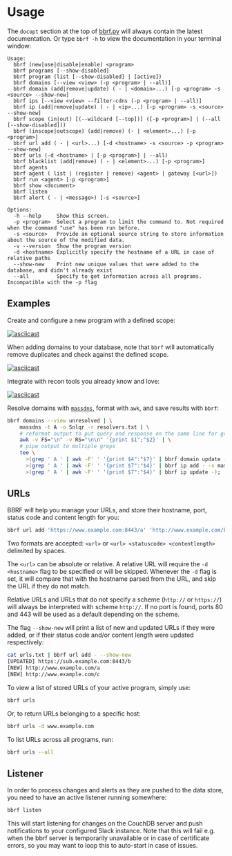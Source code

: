 # Usage

The `docopt` section at the top of [bbrf.py](bbrf.py) will always contain the latest documentation. Or type `bbrf -h` to view the documentation in your terminal window:

```
Usage:
  bbrf (new|use|disable|enable) <program>
  bbrf programs [--show-disabled]
  bbrf program (list [--show-disabled] | [active])
  bbrf domains [--view <view> (-p <program> | --all)]
  bbrf domain (add|remove|update) ( - | <domain>...) [-p <program> -s <source> --show-new]
  bbrf ips [--view <view> --filter-cdns (-p <program> | --all)]
  bbrf ip (add|remove|update) ( - | <ip>...) [-p <program> -s <source> --show-new]
  bbrf scope (in|out) [(--wildcard [--top])] ([-p <program>] | (--all [--show-disabled]))
  bbrf (inscope|outscope) (add|remove) (- | <element>...) [-p <program>]
  bbrf url add ( - | <url>...) [-d <hostname> -s <source> -p <program> --show-new]
  bbrf urls (-d <hostname> | [-p <program>] | --all)  
  bbrf blacklist (add|remove) ( - | <element>...) [-p <program>]
  bbrf agents
  bbrf agent ( list | (register | remove) <agent> | gateway [<url>])
  bbrf run <agent> [-p <program>]
  bbrf show <document>
  bbrf listen
  bbrf alert ( - | <message>) [-s <source>]
  
Options:
  -h --help     Show this screen.
  -p <program>  Select a program to limit the command to. Not required when the command "use" has been run before.
  -s <source>   Provide an optional source string to store information about the source of the modified data.
  -v --version  Show the program version
  -d <hostname> Explicitly specify the hostname of a URL in case of relative paths
  --show-new    Print new unique values that were added to the database, and didn't already exist
  --all         Specify to get information across all programs. Incompatible with the -p flag
```

## Examples

Create and configure a new program with a defined scope:

[![asciicast](https://asciinema.org/a/6GWe0GxUnFhTmPIqzh97iA6g5.png)](https://asciinema.org/a/6GWe0GxUnFhTmPIqzh97iA6g5)

When adding domains to your database, note that `bbrf` will automatically remove duplicates and check against the defined scope.

[![asciicast](https://asciinema.org/a/SxDNPfB7QDa1Q9etSEFhSoe28.png)](https://asciinema.org/a/SxDNPfB7QDa1Q9etSEFhSoe28)

Integrate with recon tools you already know and love:

[![asciicast](https://asciinema.org/a/ItX9xMdTuUm02G40rNNN4YUFz.png)](https://asciinema.org/a/ItX9xMdTuUm02G40rNNN4YUFz)

Resolve domains with [`massdns`](https://github.com/blechschmidt/massdns), format with `awk`, and save results with `bbrf`:

```bash
bbrf domains --view unresolved | \
    massdns -t A -o Snlqr -r resolvers.txt | \
    # reformat output to put query and response on the same line for grepping
    awk -v FS="\n" -v RS="\n\n" '{print $1";"$2}' | \
    # pipe output to multiple greps
    tee \
      >(grep ' A ' | awk -F' ' '{print $4":"$7}' | bbrf domain update -) \
      >(grep ' A ' | awk -F' ' '{print $7":"$4}' | bbrf ip add - -s massdns) \
      >(grep ' A ' | awk -F' ' '{print $7":"$4}' | bbrf ip update -);
```

## URLs

BBRF will help you manage your URLs, and store their hostname, port, status code and content length for you:

```bash
bbrf url add 'https://www.example.com:8443/a' 'http://www.example.com/b' 'http://www.example.com/c 200 1234'
```

Two formats are accepted: `<url>` or `<url> <statuscode> <contentlength>` delimited by spaces.

The `<url>` can be absolute or relative. A relative URL will require the `-d <hostname>` flag to be specified or will be skipped. Whenever the `-d` flag is set, it will compare that with the hostname parsed from the URL, and skip the URL if they do not match.

Relative URLs and URLs that do not specify a scheme (`http://` or `https://`) will always be interpreted with scheme `http://`. If no port is found, ports 80 and 443 will be used as a default depending on the scheme.

The flag `--show-new` will print a list of new and updated URLs if they were added, or if their status code and/or content length were updated respectively:

```bash
cat urls.txt | bbrf url add - --show-new
[UPDATED] https://sub.example.com:8443/b
[NEW] http://www.example.com/a
[NEW] http://www.example.com/c
```

To view a list of stored URLs of your active program, simply use:

```bash
bbrf urls
``` 

Or, to return URLs belonging to a specific host:

```bash
bbrf urls -d www.example.com
``` 

To list URLs across all programs, run:

```bash
bbrf urls --all
```

## Listener

In order to process changes and alerts as they are pushed to the data store, you need to have an active listener running somewhere:

```bash
bbrf listen
```

This will start listening for changes on the CouchDB server and push notifications to your configured Slack instance. Note that this will fail e.g. when the bbrf server is temporarily unavailable or in case of certificate errors, so you may want to loop this to auto-start in case of issues.
